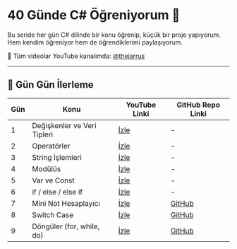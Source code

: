 # 40 Günde C# Öğreniyorum 🚀

Bu seride her gün C# dilinde bir konu öğrenip, küçük bir proje yapıyorum.  
Hem kendim öğreniyor hem de öğrendiklerimi paylaşıyorum.

📌 Tüm videolar YouTube kanalımda: [@thejarrus](https://youtube.com/@thejarrus)

---

## 📅 Gün Gün İlerleme

| Gün | Konu                        | YouTube Linki                                                                                   | GitHub Repo Linki                                                   |
|-----|-----------------------------|-------------------------------------------------------------------------------------------------|---------------------------------------------------------------------|
| 1   | Değişkenler ve Veri Tipleri | [İzle](https://youtube.com/shorts/E9qwGl9aMDM?si=LYrLGoGMj4QvEGx6)                              | -                                                                   |
| 2   | Operatörler                 | [İzle](https://youtube.com/shorts/XlKkFcsfwl4?si=5oSJMZEQmzi8Ge2c)                              | -                                                                   |
| 3   | String İşlemleri            | [İzle](https://youtube.com/shorts/BVc5mzuPhjE?si=WYxqbpo2w7ff14g6)                              | -                                                                   |
| 4   | Modülüs                     | [İzle](https://youtube.com/shorts/ILGD19N11vw?si=o82tcs3-79G8R0v7)                              | -                                                                   |
| 5   | Var ve Const                | [İzle](https://youtube.com/shorts/Bl8493Ovth8?si=IFrz8TfpeAaCdKZz)                              | -                                                                   |
| 6   | if / else / else if         | [İzle](https://youtube.com/shorts/XdJtfw7nbVs?si=79FUkbJ0CAOtPMVh)                              | -                                                                   |
| 7   | Mini Not Hesaplayıcı        | [İzle](https://youtube.com/shorts/5HHEEBlS-qw?si=sri3M6TkPbm7hV7d)                              | [GitHub](https://github.com/thejarrus/MiniGradingCalculator)        |
| 8   | Switch Case                 | [İzle](https://youtube.com/shorts/R0v2LcNVd28?si=awTRh57xufIFSwtR)                              | [GitHub](https://github.com/thejarrus/FindDayOfWeek)                |
| 9   | Döngüler (for, while, do)   | [İzle](https://youtube.com/shorts/0xBS_wmBDyo?si=JvUsk2N0zsyvyAMD)                              | [GitHub](https://github.com/thejarrus/Day09_Loops)                  |
